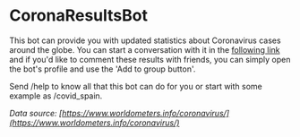 # CoronaResultsBot
This bot can provide you with updated statistics about Coronavirus cases around the globe. You can start a conversation with it in the [following link](https://t.me/CoronaResultsBot) and if you'd like to comment these results with friends, you can simply open the bot's profile and use the 'Add to group button'.

Send /help to know all that this bot can do for you or start with some example as /covid_spain.

*Data source: [https://www.worldometers.info/coronavirus/](https://www.worldometers.info/coronavirus/)*